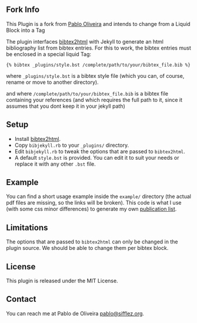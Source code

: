 Fork Info
----

This Plugin is a fork from [Pablo Oliveira](https://github.com/pablooliveira/bibjekyll) and intends to change from a Liquid Block into a Tag

The plugin interfaces [bibtex2html](http://www.lri.fr/~filliatr/bibtex2html/) with Jekyll
to generate an html bibliography list from bibtex entries.
For this to work, the bibtex entries must be enclosed in a special liquid Tag:

    {% bibtex _plugins/style.bst /complete/path/to/your/bibtex_file.bib %}

where `_plugins/style.bst` is a bibtex style file (which you can, of course, 
rename or move to another directory).

and where `/complete/path/to/your/bibtex_file.bib` is a bibtex file containing your references (and which requires the full path to it, since it assumes that you dont keep it in your jekyll path)

Setup
-----

* Install [bibtex2html](http://www.lri.fr/~filliatr/bibtex2html/). 
* Copy `bibjekyll.rb` to your `_plugins/` directory. 
* Edit `bibjekyll.rb` to tweak the options that are passed to `bibtex2html`.
* A default `style.bst` is provided. You can edit it to suit your needs or replace 
  it with any other `.bst` file.

Example
-------
You can find a short usage example inside the `example/` directory
(the actual pdf files are missing, so the links will be broken).
This code is what I use (with some css minor differences) to generate
my own [publication list](http://www.diogogomes.com/cv/).

Limitations
-----------

The options that are passed to `bibtex2html` can only be changed 
in the plugin source. We should be able to change them per bibtex
block.

License
-------

This plugin is released under the MIT License.

Contact
-------

You can reach me at Pablo de Oliveira <pablo@sifflez.org>.
